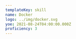 ```yaml
---
templateKey: skill
name: Docker
logo: ../img/docker.svg
yoe: 2021-08-24T04:00:00.000Z
proficiency: 3
---
```

